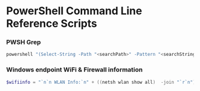 # PowerShell Command Line Reference Scripts  

### PWSH Grep
```powershell
powershell "(Select-String -Path "<searchPath>" -Pattern "<searchString>)"
```

### Windows endpoint WiFi & Firewall information  
```powershell
$wifiinfo = "`n`n WLAN Info:`n" + ((netsh wlan show all)  -join "`r`n"); $wifiinfo = $wifiinfo + "`n`n Firewall Info:`n" + ((netsh firewall show all)  -join "`r`n"); Write-Host ($wifiinfo)
```
